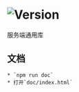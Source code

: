 # ![Version](https://img.shields.io/badge/version-14.194.62-green.svg)

服务端通用库

## 文档
    * `npm run doc`
    * 打开`doc/index.html`